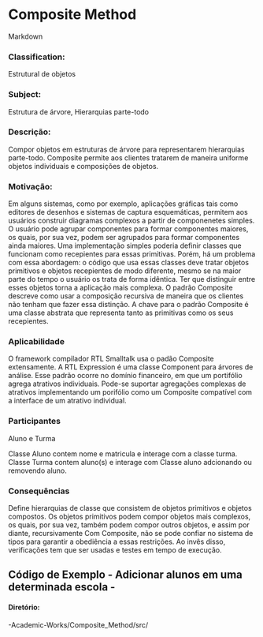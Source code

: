 # Composite Method
Markdown

### Classification: 
Estrutural de objetos

### Subject:
Estrutura de árvore, Hierarquias parte-todo

### Descrição:
Compor objetos em estruturas de árvore para representarem hierarquias parte-todo. Composite permite aos clientes tratarem de maneira uniforme objetos individuais e composições de objetos.

### Motivação:

Em alguns sistemas, como por exemplo, aplicações gráficas tais como editores de desenhos e sistemas de captura esquemáticas, permitem aos usuários construir diagramas complexos a partir de componenetes simples. O usuário pode agrupar componentes para formar componentes maiores, os quais, por sua vez, podem ser agrupados para formar componentes ainda maiores. Uma implementação simples poderia definir classes que funcionam como recepientes para essas primitivas. Porém, há um problema com essa abordagem: o código que usa essas classes deve tratar objetos primitivos e objetos recepientes de modo diferente, mesmo se na maior parte do tempo o usuário os trata de forma idêntica. Ter que distinguir entre esses objetos torna a aplicação mais complexa. O padrão Composite descreve como usar a composição recursiva de maneira que os clientes não tenham que fazer essa distinção.
A chave para o padrão Composite é uma classe abstrata que representa tanto as primitivas como os seus recepientes.

### Aplicabilidade
O framework compilador RTL Smalltalk usa o padão Composite extensamente.
A RTL Expression é uma classe Component para árvores de análise.
Esse padrão ocorre no domínio financeiro, em que um portifólio agrega atrativos individuais. Pode-se suportar agregações complexas de atrativos implementando um porifólio como um Composite compatível com a interface de um atrativo individual.

### Participantes
Aluno e Turma

Classe Aluno contem nome e matricula e interage com a classe turma.
Classe Turma contem aluno(s) e interage com Classe aluno adcionando ou removendo aluno.

### Consequências

Define hierarquias de classe que consistem de objetos primitivos e objetos compostos. Os objetos primitivos podem compor objetos mais complexos, os quais, por sua vez, também podem compor outros objetos, e assim por diante, recursivamente
Com Composite, não se pode confiar no sistema de tipos para garantir a obediência a essas restrições. Ao invês disso, verificações tem que ser usadas e testes em tempo de execução.

 ## Código de Exemplo - Adicionar alunos em uma determinada escola -
 #### Diretório:
 -Academic-Works/Composite_Method/src/
 

